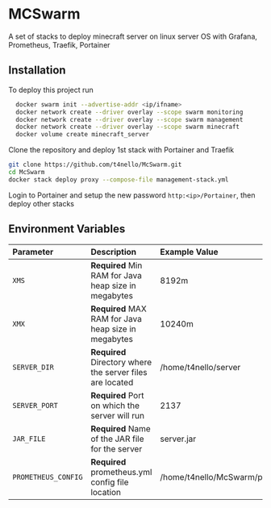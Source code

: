 
# MCSwarm

A set of stacks to deploy minecraft server on linux server OS with Grafana, Prometheus, Traefik, Portainer

## Installation

To deploy this project run

```bash
  docker swarm init --advertise-addr <ip/ifname>
  docker network create --driver overlay --scope swarm monitoring
  docker network create --driver overlay --scope swarm management
  docker network create --driver overlay --scope swarm minecraft
  docker volume create minecraft_server
```

Clone the repository and deploy 1st stack with Portainer and Traefik

```bash
git clone https://github.com/t4nello/McSwarm.git
cd McSwarm
docker stack deploy proxy --compose-file management-stack.yml  
```

Login to Portainer and setup the new password ```http:<ip>/Portainer```, then deploy other stacks

## Environment Variables

| Parameter           | Description                                                    | Example Value                        | Stack             |
| :-------------------| :--------------------------------------------------------------| :------------------------------------|-------------------|
| `XMS`               | **Required** Min RAM for Java heap size in megabytes           | 8192m                                | Server-Stack      |
| `XMX`               | **Required** MAX RAM for Java heap size in megabytes           | 10240m                               | Server-Stack      |
| `SERVER_DIR`        | **Required** Directory where the server files are located      | /home/t4nello/server                 | Server-Stack      |
| `SERVER_PORT`       | **Required** Port on which the server will run                 | 2137                                 | Server-Stack      |
| `JAR_FILE`          | **Required** Name of the JAR file for the server               | server.jar                           | Server-Stack      |
| `PROMETHEUS_CONFIG` | **Required** prometheus.yml config file location               | /home/t4nello/McSwarm/prometheus.yml | Monitoring-Stack  |
